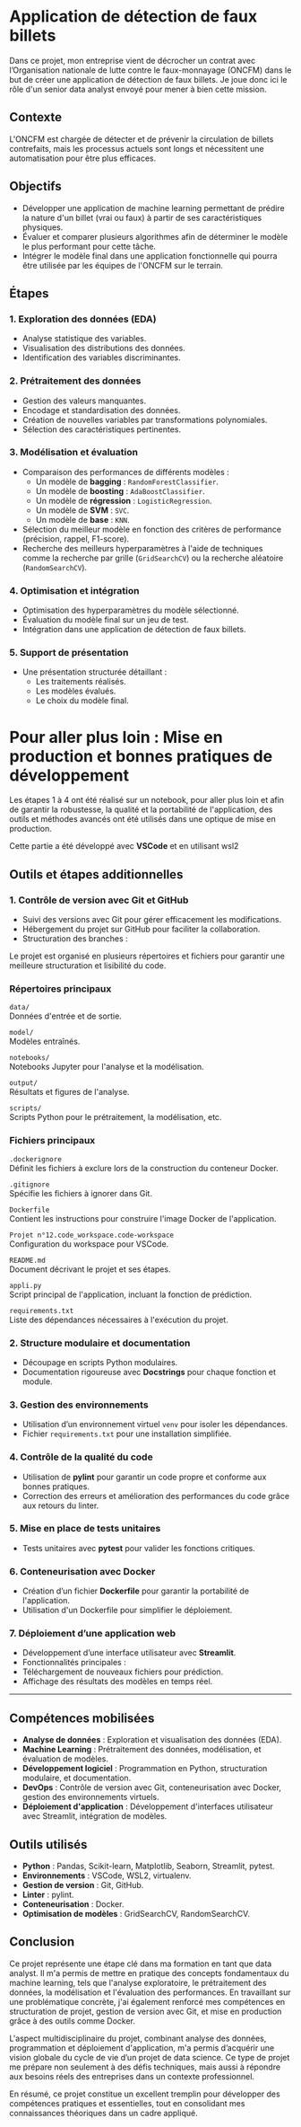 # Application de détection de faux billets

Dans ce projet, mon entreprise vient de décrocher un contrat avec l’Organisation nationale de lutte contre le faux-monnayage (ONCFM) dans le but de créer une application de détection de faux billets.
Je joue donc ici le rôle d'un senior data analyst envoyé pour mener à bien cette mission.

## Contexte

L'ONCFM est chargée de détecter et de prévenir la circulation de billets contrefaits, mais les processus actuels sont longs et nécessitent une automatisation pour être plus efficaces.

## Objectifs

- Développer une application de machine learning permettant de prédire la nature d'un billet (vrai ou faux) à partir de ses caractéristiques physiques.
- Évaluer et comparer plusieurs algorithmes afin de déterminer le modèle le plus performant pour cette tâche.
- Intégrer le modèle final dans une application fonctionnelle qui pourra être utilisée par les équipes de l'ONCFM sur le terrain.

## Étapes

### 1. Exploration des données (EDA)
- Analyse statistique des variables.
- Visualisation des distributions des données.
- Identification des variables discriminantes.

### 2. Prétraitement des données
- Gestion des valeurs manquantes.
- Encodage et standardisation des données.
- Création de nouvelles variables par transformations polynomiales.
- Sélection des caractéristiques pertinentes.

### 3. Modélisation et évaluation
- Comparaison des performances de différents modèles :
  - Un modèle de **bagging** : `RandomForestClassifier`.
  - Un modèle de **boosting** : `AdaBoostClassifier`.
  - Un modèle de **régression** : `LogisticRegression`.
  - Un modèle de **SVM** : `SVC`.
  - Un modèle de **base** : `KNN`.
- Sélection du meilleur modèle en fonction des critères de performance (précision, rappel, F1-score).
- Recherche des meilleurs hyperparamètres à l'aide de techniques comme la recherche par grille (`GridSearchCV`) ou la recherche aléatoire (`RandomSearchCV`).

### 4. Optimisation et intégration
- Optimisation des hyperparamètres du modèle sélectionné.
- Évaluation du modèle final sur un jeu de test.
- Intégration dans une application de détection de faux billets.

### 5. Support de présentation
- Une présentation structurée détaillant :
  - Les traitements réalisés.
  - Les modèles évalués.
  - Le choix du modèle final.

# Pour aller plus loin : Mise en production et bonnes pratiques de développement

Les étapes 1 à 4 ont été réalisé sur un notebook, pour aller plus loin et afin de garantir la robustesse, la qualité et la portabilité de l'application, des outils et méthodes avancés ont été utilisés dans une optique de mise en production.

Cette partie a été développé avec **VSCode** et en utilisant wsl2



## Outils et étapes additionnelles

### 1. Contrôle de version avec Git et GitHub
- Suivi des versions avec Git pour gérer efficacement les modifications.
- Hébergement du projet sur GitHub pour faciliter la collaboration.
- Structuration des branches :



Le projet est organisé en plusieurs répertoires et fichiers pour garantir une meilleure structuration et lisibilité du code.

### Répertoires principaux

 `data/`  
  Données d'entrée et de sortie.  
 

 `model/`  
  Modèles entraînés.  
  

`notebooks/`  
  Notebooks Jupyter pour l'analyse et la modélisation.  
  

 `output/`  
  Résultats et figures de l'analyse.  
 

 `scripts/`  
  Scripts Python pour le prétraitement, la modélisation, etc.  
  

### Fichiers principaux

`.dockerignore`  
  Définit les fichiers à exclure lors de la construction du conteneur Docker.  
  
`.gitignore`  
  Spécifie les fichiers à ignorer dans Git.  
  

 `Dockerfile`  
  Contient les instructions pour construire l'image Docker de l'application.  
  

`Projet n°12.code_workspace.code-workspace`  
  Configuration du workspace pour VSCode.  
  

 `README.md`  
  Document décrivant le projet et ses étapes.  
  

 `appli.py`  
  Script principal de l'application, incluant la fonction de prédiction.  
 

 `requirements.txt`  
  Liste des dépendances nécessaires à l'exécution du projet.  
  



### 2. Structure modulaire et documentation
- Découpage en scripts Python modulaires.
- Documentation rigoureuse avec **Docstrings** pour chaque fonction et module.

### 3. Gestion des environnements
- Utilisation d’un environnement virtuel `venv` pour isoler les dépendances.
- Fichier `requirements.txt` pour une installation simplifiée.

### 4. Contrôle de la qualité du code
- Utilisation de **pylint** pour garantir un code propre et conforme aux bonnes pratiques.
- Correction des erreurs et amélioration des performances du code grâce aux retours du linter.

### 5. Mise en place de tests unitaires
- Tests unitaires avec **pytest** pour valider les fonctions critiques.

### 6. Conteneurisation avec Docker
- Création d’un fichier **Dockerfile** pour garantir la portabilité de l'application.
- Utilisation d'un Dockerfile pour simplifier le déploiement.

### 7. Déploiement d’une application web
- Développement d’une interface utilisateur avec **Streamlit**.
- Fonctionnalités principales :
- Téléchargement de nouveaux fichiers pour prédiction.
- Affichage des résultats des modèles en temps réel.
---

## Compétences mobilisées
- **Analyse de données** : Exploration et visualisation des données (EDA).
- **Machine Learning** : Prétraitement des données, modélisation, et évaluation de modèles.
- **Développement logiciel** : Programmation en Python, structuration modulaire, et documentation.
- **DevOps** : Contrôle de version avec Git, conteneurisation avec Docker, gestion des environnements virtuels.
- **Déploiement d'application** : Développement d'interfaces utilisateur avec Streamlit, intégration de modèles.

## Outils utilisés
- **Python** : Pandas, Scikit-learn, Matplotlib, Seaborn, Streamlit, pytest.
- **Environnements** : VSCode, WSL2, virtualenv.
- **Gestion de version** : Git, GitHub.
- **Linter** : pylint.
- **Conteneurisation** : Docker.
- **Optimisation de modèles** : GridSearchCV, RandomSearchCV.

## Conclusion

Ce projet représente une étape clé dans ma formation en tant que data analyst. Il m'a permis de mettre en pratique des concepts fondamentaux du machine learning, tels que l'analyse exploratoire, le prétraitement des données, la modélisation et l'évaluation des performances. En travaillant sur une problématique concrète, j'ai également renforcé mes compétences en structuration de projet, gestion de version avec Git, et mise en production grâce à des outils comme Docker.

L'aspect multidisciplinaire du projet, combinant analyse des données, programmation et déploiement d'application, m'a permis d’acquérir une vision globale du cycle de vie d’un projet de data science. Ce type de projet me prépare non seulement à des défis techniques, mais aussi à répondre aux besoins réels des entreprises dans un contexte professionnel.

En résumé, ce projet constitue un excellent tremplin pour développer des compétences pratiques et essentielles, tout en consolidant mes connaissances théoriques dans un cadre appliqué.

